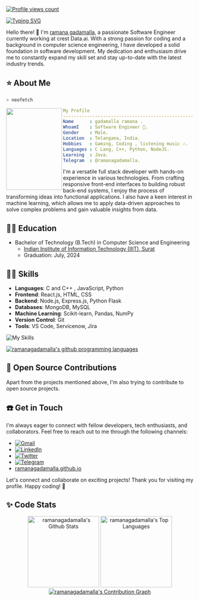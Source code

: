 [![Profile views count](https://komarev.com/ghpvc/?username=ramanagadamalla)](https://github.com/ramanagadamalla)

[![Typing SVG](https://readme-typing-svg.herokuapp.com?font=Cursive&color=%2336BCF7&size=35&center=true&vCenter=true&lines=Hello+I'm+ramana;I'm+a+Software+Engineer;I'm+a+developer)](https://github.com/ramanagadamalla/)

Hello there! 👋 I'm [ramana gadamalla](https://ramanagadamalla.github.io), a passionate Software Engineer currently working at crest Data.ai. With a strong passion for coding and a background in computer science engineering, I have developed a solid foundation in software development. My dedication and enthusiasm drive me to constantly expand my skill set and stay up-to-date with the latest industry trends.

## ⭐ About Me

```zsh
> neofetch
```

<img align="left" src="https://media.licdn.com/dms/image/D4D03AQHGce3J-eOdyQ/profile-displayphoto-shrink_800_800/0/1685993092267?e=2147483647&v=beta&t=Mvek23ZktqhUNJyh411X3dngwQBCqcrgYS_emWclJIU" width="150px" height="220px"/> 

```yaml
My Profile
-----------------------------------------------------------
Name      : gadamalla ramana .
WhoamI    : Software Engineer 🏫.
Gender    : Male.
Location  : Telangana, India.
Hobbies   : Gaming, Coding , listening music 🎶.
Languages : C Lang, C++, Python, NodeJS.
Learning  : Java.
Telegram  : @ramanagadamalla.
```


I'm a versatile full stack developer with hands-on experience in various technologies. From crafting responsive front-end interfaces to building robust back-end systems, I enjoy the process of transforming ideas into functional applications. I also have a keen interest in machine learning, which allows me to apply data-driven approaches to solve complex problems and gain valuable insights from data.

## 👨‍🎓 Education

- Bachelor of Technology (B.Tech) in Computer Science and Engineering
  - [Indian Institute of Information Technology (IIIT), Surat](https://www.google.com/search?q=IIIT+Surat&oq=IIIT+Surat&aqs=chrome..69i57j69i60l3j69i65.7945j0j7&client=ms-android-xiaomi-rev1&sourceid=chrome-mobile&ie=UTF-8)
  - Graduation: July, 2024


## 🧑‍💻 Skills

- **Languages**: C and C++ , JavaScript, Python
- **Frontend**: React.js, HTML, CSS
- **Backend**: Node.js, Express.js, Python Flask
- **Databases**: MongoDB, MySQL
- **Machine Learning**: Scikit-learn, Pandas, NumPy
- **Version Control**: Git
- **Tools**: VS Code, Servicenow, Jira

<img src="https://skillicons.dev/icons?i=c,cpp,py,nodejs,js,css,html,bash,linux,git&perline=7" alt="My Skills"/>

[![ramanagadamalla's github programming languages](https://github-readme-stats-eight-theta.vercel.app/api/top-langs/?username=ramanagadamalla&langs_count=10&layout=compact&theme=material-palenight&hide_border=true&bg_color=1F222E&title_color=F85D7F&icon_color=F8D866)](https://github.com/ramanagadamalla/)

## 🤝 Open Source Contributions

Apart from the projects mentioned above, I'm also trying to contribute to open source projects.


## ☎️ Get in Touch

I'm always eager to connect with fellow developers, tech enthusiasts, and collaborators. Feel free to reach out to me through the following channels:

- [![Gmail](https://img.shields.io/badge/Gmail-D14836?style=for-the-badge&logo=gmail&logoColor=white)](mailto:ramanabheemesh@gmail.com)
  <!-- - [![Protonmail](https://img.shields.io/badge/ProtonMail-8B89CC?style=for-the-badge&logo=protonmail&logoColor=white)](mailto:ramanagadamalla@protonmail.com)-->
- [![LinkedIn](https://img.shields.io/badge/ramanagadamalla-%230077B5.svg?style=for-the-badge&logo=linkedin&logoColor=white)](https://www.linkedin.com/in/ramana-gadamalla-b31796204/)
- [![Twitter](https://img.shields.io/badge/ramanagadamalla-%231DA1F2.svg?style=for-the-badge&logo=Twitter&logoColor=white)](https://www.twitter.com/ramanagadamalla)
- [![Telegram](https://img.shields.io/badge/ramanagadamalla-2CA5E0?style=for-the-badge&logo=telegram&logoColor=white)](https://t.me/ramanagadamalla)
- [ramanagadamalla.github.io](https://ramanagadamalla.github.io)

Let's connect and collaborate on exciting projects! Thank you for visiting my profile. Happy coding! 🚀


## ✨ Code Stats

  <p align = "center">
    <a href="https://github.com/ramanagadamalla"><img alt="ramanagadamalla's Github Stats" src="https://github-readme-stats.vercel.app/api/?username=ramanagadamalla&show_icons=true&include_all_commits=true&count_private=true&theme=material-palenight&hide_border=true&bg_color=1F222E&title_color=F85D7F&icon_color=F8D866&line_height=28&rank_icon=github" height="192px"/></a>
    <a href="https://github.com/ramanagadamalla"><img alt="ramanagadamalla's Top Languages" src="https://denvercoder1-github-readme-stats.vercel.app/api/top-langs/?username=ramanagadamalla&langs_count=10&layout=compact&theme=material-palenight&hide_border=true&bg_color=1F222E&title_color=F85D7F&icon_color=F8D866" height="192px"/></a>
    <a href="https://github.com/ramanagadamalla"><img alt="ramanagadamalla's Contribution Graph" src="https://github-readme-activity-graph.vercel.app/graph?username=ramanagadamalla&theme=dracula&bg_color=1F222E&title_color=F85D7F&point=F8D866&line=F85D7F&color=a6accd&hide_border=true&radius=4.5" /></a>
  </p>
  

